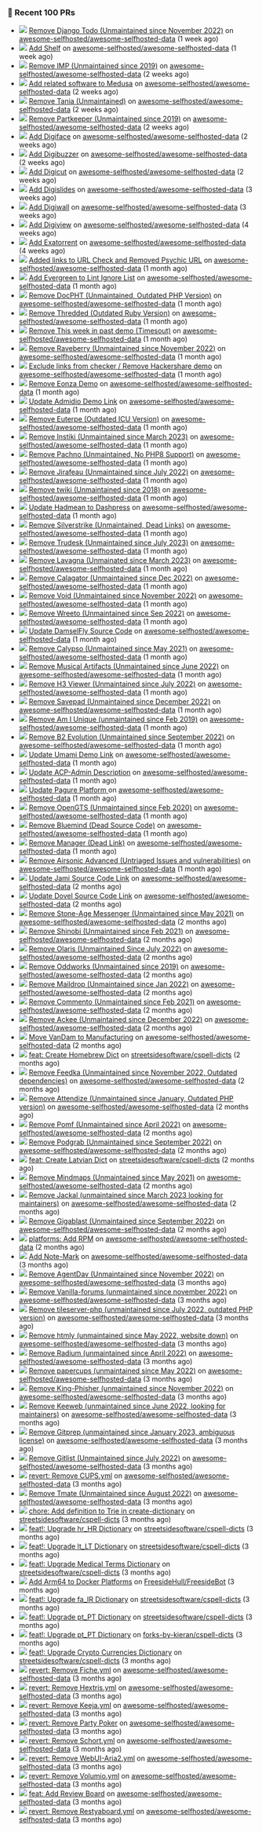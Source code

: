 ### 🔨 Recent 100 PRs

- ![](../assets/pr-open.svg) [Remove Django Todo (Unmaintained since November 2022)](https://github.com/awesome-selfhosted/awesome-selfhosted-data/pull/405) on [awesome-selfhosted/awesome-selfhosted-data](https://github.com/awesome-selfhosted/awesome-selfhosted-data) (1 week ago)
- ![](../assets/pr-merged.svg) [Add Shelf](https://github.com/awesome-selfhosted/awesome-selfhosted-data/pull/404) on [awesome-selfhosted/awesome-selfhosted-data](https://github.com/awesome-selfhosted/awesome-selfhosted-data) (1 week ago)
- ![](../assets/pr-merged.svg) [Remove IMP (Unmaintained since 2019)](https://github.com/awesome-selfhosted/awesome-selfhosted-data/pull/399) on [awesome-selfhosted/awesome-selfhosted-data](https://github.com/awesome-selfhosted/awesome-selfhosted-data) (2 weeks ago)
- ![](../assets/pr-merged.svg) [Add related software to Medusa](https://github.com/awesome-selfhosted/awesome-selfhosted-data/pull/398) on [awesome-selfhosted/awesome-selfhosted-data](https://github.com/awesome-selfhosted/awesome-selfhosted-data) (2 weeks ago)
- ![](../assets/pr-closed.svg) [Remove Tania (Unmaintained)](https://github.com/awesome-selfhosted/awesome-selfhosted-data/pull/397) on [awesome-selfhosted/awesome-selfhosted-data](https://github.com/awesome-selfhosted/awesome-selfhosted-data) (2 weeks ago)
- ![](../assets/pr-closed.svg) [Remove Partkeeper (Unmaintained since 2019)](https://github.com/awesome-selfhosted/awesome-selfhosted-data/pull/396) on [awesome-selfhosted/awesome-selfhosted-data](https://github.com/awesome-selfhosted/awesome-selfhosted-data) (2 weeks ago)
- ![](../assets/pr-merged.svg) [Add Digiface](https://github.com/awesome-selfhosted/awesome-selfhosted-data/pull/395) on [awesome-selfhosted/awesome-selfhosted-data](https://github.com/awesome-selfhosted/awesome-selfhosted-data) (2 weeks ago)
- ![](../assets/pr-merged.svg) [Add Digibuzzer](https://github.com/awesome-selfhosted/awesome-selfhosted-data/pull/394) on [awesome-selfhosted/awesome-selfhosted-data](https://github.com/awesome-selfhosted/awesome-selfhosted-data) (2 weeks ago)
- ![](../assets/pr-closed.svg) [Add Digicut](https://github.com/awesome-selfhosted/awesome-selfhosted-data/pull/393) on [awesome-selfhosted/awesome-selfhosted-data](https://github.com/awesome-selfhosted/awesome-selfhosted-data) (2 weeks ago)
- ![](../assets/pr-closed.svg) [Add Digislides](https://github.com/awesome-selfhosted/awesome-selfhosted-data/pull/364) on [awesome-selfhosted/awesome-selfhosted-data](https://github.com/awesome-selfhosted/awesome-selfhosted-data) (3 weeks ago)
- ![](../assets/pr-merged.svg) [Add Digiwall](https://github.com/awesome-selfhosted/awesome-selfhosted-data/pull/363) on [awesome-selfhosted/awesome-selfhosted-data](https://github.com/awesome-selfhosted/awesome-selfhosted-data) (3 weeks ago)
- ![](../assets/pr-merged.svg) [Add Digiview](https://github.com/awesome-selfhosted/awesome-selfhosted-data/pull/355) on [awesome-selfhosted/awesome-selfhosted-data](https://github.com/awesome-selfhosted/awesome-selfhosted-data) (4 weeks ago)
- ![](../assets/pr-closed.svg) [Add Exatorrent](https://github.com/awesome-selfhosted/awesome-selfhosted-data/pull/354) on [awesome-selfhosted/awesome-selfhosted-data](https://github.com/awesome-selfhosted/awesome-selfhosted-data) (4 weeks ago)
- ![](../assets/pr-merged.svg) [Added links to URL Check and Removed Psychic  URL](https://github.com/awesome-selfhosted/awesome-selfhosted-data/pull/334) on [awesome-selfhosted/awesome-selfhosted-data](https://github.com/awesome-selfhosted/awesome-selfhosted-data) (1 month ago)
- ![](../assets/pr-closed.svg) [Add Evergreen to Lint Ignore List](https://github.com/awesome-selfhosted/awesome-selfhosted-data/pull/330) on [awesome-selfhosted/awesome-selfhosted-data](https://github.com/awesome-selfhosted/awesome-selfhosted-data) (1 month ago)
- ![](../assets/pr-merged.svg) [Remove DocPHT (Unmaintained, Outdated PHP Version)](https://github.com/awesome-selfhosted/awesome-selfhosted-data/pull/319) on [awesome-selfhosted/awesome-selfhosted-data](https://github.com/awesome-selfhosted/awesome-selfhosted-data) (1 month ago)
- ![](../assets/pr-merged.svg) [Remove Thredded (Outdated Ruby Version)](https://github.com/awesome-selfhosted/awesome-selfhosted-data/pull/317) on [awesome-selfhosted/awesome-selfhosted-data](https://github.com/awesome-selfhosted/awesome-selfhosted-data) (1 month ago)
- ![](../assets/pr-merged.svg) [Remove This week in past demo (Timesout)](https://github.com/awesome-selfhosted/awesome-selfhosted-data/pull/316) on [awesome-selfhosted/awesome-selfhosted-data](https://github.com/awesome-selfhosted/awesome-selfhosted-data) (1 month ago)
- ![](../assets/pr-closed.svg) [Remove Raveberry (Unmaintained since November 2022)](https://github.com/awesome-selfhosted/awesome-selfhosted-data/pull/315) on [awesome-selfhosted/awesome-selfhosted-data](https://github.com/awesome-selfhosted/awesome-selfhosted-data) (1 month ago)
- ![](../assets/pr-merged.svg) [Exclude links from checker / Remove Hackershare demo](https://github.com/awesome-selfhosted/awesome-selfhosted-data/pull/314) on [awesome-selfhosted/awesome-selfhosted-data](https://github.com/awesome-selfhosted/awesome-selfhosted-data) (1 month ago)
- ![](../assets/pr-merged.svg) [Remove Eonza Demo](https://github.com/awesome-selfhosted/awesome-selfhosted-data/pull/313) on [awesome-selfhosted/awesome-selfhosted-data](https://github.com/awesome-selfhosted/awesome-selfhosted-data) (1 month ago)
- ![](../assets/pr-closed.svg) [Update Admidio Demo Link](https://github.com/awesome-selfhosted/awesome-selfhosted-data/pull/312) on [awesome-selfhosted/awesome-selfhosted-data](https://github.com/awesome-selfhosted/awesome-selfhosted-data) (1 month ago)
- ![](../assets/pr-merged.svg) [Remove Euterpe (Outdated ICU Version)](https://github.com/awesome-selfhosted/awesome-selfhosted-data/pull/311) on [awesome-selfhosted/awesome-selfhosted-data](https://github.com/awesome-selfhosted/awesome-selfhosted-data) (1 month ago)
- ![](../assets/pr-merged.svg) [Remove Instiki (Unmaintained since March 2023)](https://github.com/awesome-selfhosted/awesome-selfhosted-data/pull/309) on [awesome-selfhosted/awesome-selfhosted-data](https://github.com/awesome-selfhosted/awesome-selfhosted-data) (1 month ago)
- ![](../assets/pr-closed.svg) [Remove Pachno (Unmaintained, No PHP8 Support)](https://github.com/awesome-selfhosted/awesome-selfhosted-data/pull/308) on [awesome-selfhosted/awesome-selfhosted-data](https://github.com/awesome-selfhosted/awesome-selfhosted-data) (1 month ago)
- ![](../assets/pr-merged.svg) [Remove Jirafeau (Unmaintained since July 2022)](https://github.com/awesome-selfhosted/awesome-selfhosted-data/pull/307) on [awesome-selfhosted/awesome-selfhosted-data](https://github.com/awesome-selfhosted/awesome-selfhosted-data) (1 month ago)
- ![](../assets/pr-merged.svg) [Remove twiki (Unmaintained since 2018)](https://github.com/awesome-selfhosted/awesome-selfhosted-data/pull/306) on [awesome-selfhosted/awesome-selfhosted-data](https://github.com/awesome-selfhosted/awesome-selfhosted-data) (1 month ago)
- ![](../assets/pr-merged.svg) [Update Hadmean to Dashpress](https://github.com/awesome-selfhosted/awesome-selfhosted-data/pull/303) on [awesome-selfhosted/awesome-selfhosted-data](https://github.com/awesome-selfhosted/awesome-selfhosted-data) (1 month ago)
- ![](../assets/pr-merged.svg) [Remove Silverstrike (Unmaintained, Dead Links)](https://github.com/awesome-selfhosted/awesome-selfhosted-data/pull/302) on [awesome-selfhosted/awesome-selfhosted-data](https://github.com/awesome-selfhosted/awesome-selfhosted-data) (1 month ago)
- ![](../assets/pr-closed.svg) [Remove Trudesk (Unmaintained since July 2023)](https://github.com/awesome-selfhosted/awesome-selfhosted-data/pull/301) on [awesome-selfhosted/awesome-selfhosted-data](https://github.com/awesome-selfhosted/awesome-selfhosted-data) (1 month ago)
- ![](../assets/pr-closed.svg) [Remove Lavagna (Unmainated since March 2023)](https://github.com/awesome-selfhosted/awesome-selfhosted-data/pull/300) on [awesome-selfhosted/awesome-selfhosted-data](https://github.com/awesome-selfhosted/awesome-selfhosted-data) (1 month ago)
- ![](../assets/pr-closed.svg) [Remove Calagator (Unmaintained since Dec 2022)](https://github.com/awesome-selfhosted/awesome-selfhosted-data/pull/294) on [awesome-selfhosted/awesome-selfhosted-data](https://github.com/awesome-selfhosted/awesome-selfhosted-data) (1 month ago)
- ![](../assets/pr-closed.svg) [Remove Void (Unmaintained since November 2022)](https://github.com/awesome-selfhosted/awesome-selfhosted-data/pull/293) on [awesome-selfhosted/awesome-selfhosted-data](https://github.com/awesome-selfhosted/awesome-selfhosted-data) (1 month ago)
- ![](../assets/pr-closed.svg) [Remove Wreeto (Unmaintained since Sep 2022)](https://github.com/awesome-selfhosted/awesome-selfhosted-data/pull/292) on [awesome-selfhosted/awesome-selfhosted-data](https://github.com/awesome-selfhosted/awesome-selfhosted-data) (1 month ago)
- ![](../assets/pr-merged.svg) [Update DamselFly Source Code](https://github.com/awesome-selfhosted/awesome-selfhosted-data/pull/279) on [awesome-selfhosted/awesome-selfhosted-data](https://github.com/awesome-selfhosted/awesome-selfhosted-data) (1 month ago)
- ![](../assets/pr-merged.svg) [Remove Calypso (Unmaintained since May 2021)](https://github.com/awesome-selfhosted/awesome-selfhosted-data/pull/278) on [awesome-selfhosted/awesome-selfhosted-data](https://github.com/awesome-selfhosted/awesome-selfhosted-data) (1 month ago)
- ![](../assets/pr-merged.svg) [Remove Musical Artifacts (Unmaintained since June 2022)](https://github.com/awesome-selfhosted/awesome-selfhosted-data/pull/277) on [awesome-selfhosted/awesome-selfhosted-data](https://github.com/awesome-selfhosted/awesome-selfhosted-data) (1 month ago)
- ![](../assets/pr-closed.svg) [Remove H3 Viewer (Unmaintained since July 2022)](https://github.com/awesome-selfhosted/awesome-selfhosted-data/pull/276) on [awesome-selfhosted/awesome-selfhosted-data](https://github.com/awesome-selfhosted/awesome-selfhosted-data) (1 month ago)
- ![](../assets/pr-merged.svg) [Remove Savepad (Unmaintained since December 2022)](https://github.com/awesome-selfhosted/awesome-selfhosted-data/pull/273) on [awesome-selfhosted/awesome-selfhosted-data](https://github.com/awesome-selfhosted/awesome-selfhosted-data) (1 month ago)
- ![](../assets/pr-closed.svg) [Remove Am I Unique (unmaintained since Feb 2019)](https://github.com/awesome-selfhosted/awesome-selfhosted-data/pull/272) on [awesome-selfhosted/awesome-selfhosted-data](https://github.com/awesome-selfhosted/awesome-selfhosted-data) (1 month ago)
- ![](../assets/pr-merged.svg) [Remove B2 Evolution (Unmaintained since September 2022)](https://github.com/awesome-selfhosted/awesome-selfhosted-data/pull/271) on [awesome-selfhosted/awesome-selfhosted-data](https://github.com/awesome-selfhosted/awesome-selfhosted-data) (1 month ago)
- ![](../assets/pr-merged.svg) [Update Umami Demo Link](https://github.com/awesome-selfhosted/awesome-selfhosted-data/pull/270) on [awesome-selfhosted/awesome-selfhosted-data](https://github.com/awesome-selfhosted/awesome-selfhosted-data) (1 month ago)
- ![](../assets/pr-merged.svg) [Update ACP-Admin Description](https://github.com/awesome-selfhosted/awesome-selfhosted-data/pull/269) on [awesome-selfhosted/awesome-selfhosted-data](https://github.com/awesome-selfhosted/awesome-selfhosted-data) (1 month ago)
- ![](../assets/pr-merged.svg) [Update Pagure Platform ](https://github.com/awesome-selfhosted/awesome-selfhosted-data/pull/267) on [awesome-selfhosted/awesome-selfhosted-data](https://github.com/awesome-selfhosted/awesome-selfhosted-data) (1 month ago)
- ![](../assets/pr-merged.svg) [Remove OpenGTS (Unmaintained since Feb 2020)](https://github.com/awesome-selfhosted/awesome-selfhosted-data/pull/266) on [awesome-selfhosted/awesome-selfhosted-data](https://github.com/awesome-selfhosted/awesome-selfhosted-data) (1 month ago)
- ![](../assets/pr-merged.svg) [Remove Bluemind (Dead Source Code)](https://github.com/awesome-selfhosted/awesome-selfhosted-data/pull/265) on [awesome-selfhosted/awesome-selfhosted-data](https://github.com/awesome-selfhosted/awesome-selfhosted-data) (1 month ago)
- ![](../assets/pr-merged.svg) [Remove Manager (Dead Link)](https://github.com/awesome-selfhosted/awesome-selfhosted-data/pull/264) on [awesome-selfhosted/awesome-selfhosted-data](https://github.com/awesome-selfhosted/awesome-selfhosted-data) (1 month ago)
- ![](../assets/pr-merged.svg) [Remove Airsonic Advanced (Untriaged Issues and vulnerabilities)](https://github.com/awesome-selfhosted/awesome-selfhosted-data/pull/263) on [awesome-selfhosted/awesome-selfhosted-data](https://github.com/awesome-selfhosted/awesome-selfhosted-data) (1 month ago)
- ![](../assets/pr-merged.svg) [Update Jami Source Code Link](https://github.com/awesome-selfhosted/awesome-selfhosted-data/pull/259) on [awesome-selfhosted/awesome-selfhosted-data](https://github.com/awesome-selfhosted/awesome-selfhosted-data) (2 months ago)
- ![](../assets/pr-merged.svg) [Update Dovel Source Code Link](https://github.com/awesome-selfhosted/awesome-selfhosted-data/pull/258) on [awesome-selfhosted/awesome-selfhosted-data](https://github.com/awesome-selfhosted/awesome-selfhosted-data) (2 months ago)
- ![](../assets/pr-merged.svg) [Remove Stone-Age Messenger (Unmaintained since May 2021)](https://github.com/awesome-selfhosted/awesome-selfhosted-data/pull/257) on [awesome-selfhosted/awesome-selfhosted-data](https://github.com/awesome-selfhosted/awesome-selfhosted-data) (2 months ago)
- ![](../assets/pr-merged.svg) [Remove Shinobi (Unmaintained since Feb 2021)](https://github.com/awesome-selfhosted/awesome-selfhosted-data/pull/256) on [awesome-selfhosted/awesome-selfhosted-data](https://github.com/awesome-selfhosted/awesome-selfhosted-data) (2 months ago)
- ![](../assets/pr-merged.svg) [Remove Olaris (Unmaintained Since July 2022)](https://github.com/awesome-selfhosted/awesome-selfhosted-data/pull/255) on [awesome-selfhosted/awesome-selfhosted-data](https://github.com/awesome-selfhosted/awesome-selfhosted-data) (2 months ago)
- ![](../assets/pr-merged.svg) [Remove Oddworks (Unmaintained since 2019)](https://github.com/awesome-selfhosted/awesome-selfhosted-data/pull/254) on [awesome-selfhosted/awesome-selfhosted-data](https://github.com/awesome-selfhosted/awesome-selfhosted-data) (2 months ago)
- ![](../assets/pr-merged.svg) [Remove Maildrop (Unmaintained since Jan 2022)](https://github.com/awesome-selfhosted/awesome-selfhosted-data/pull/253) on [awesome-selfhosted/awesome-selfhosted-data](https://github.com/awesome-selfhosted/awesome-selfhosted-data) (2 months ago)
- ![](../assets/pr-merged.svg) [Remove Commento (Unmaintained since Feb 2021)](https://github.com/awesome-selfhosted/awesome-selfhosted-data/pull/252) on [awesome-selfhosted/awesome-selfhosted-data](https://github.com/awesome-selfhosted/awesome-selfhosted-data) (2 months ago)
- ![](../assets/pr-closed.svg) [Remove Ackee (Unmaintained since December 2022)](https://github.com/awesome-selfhosted/awesome-selfhosted-data/pull/250) on [awesome-selfhosted/awesome-selfhosted-data](https://github.com/awesome-selfhosted/awesome-selfhosted-data) (2 months ago)
- ![](../assets/pr-closed.svg) [Move VanDam to Manufacturing](https://github.com/awesome-selfhosted/awesome-selfhosted-data/pull/239) on [awesome-selfhosted/awesome-selfhosted-data](https://github.com/awesome-selfhosted/awesome-selfhosted-data) (2 months ago)
- ![](../assets/pr-closed.svg) [feat: Create Homebrew Dict](https://github.com/streetsidesoftware/cspell-dicts/pull/2563) on [streetsidesoftware/cspell-dicts](https://github.com/streetsidesoftware/cspell-dicts) (2 months ago)
- ![](../assets/pr-merged.svg) [Remove Feedka (Unmaintained since November 2022, Outdated dependencies)](https://github.com/awesome-selfhosted/awesome-selfhosted-data/pull/182) on [awesome-selfhosted/awesome-selfhosted-data](https://github.com/awesome-selfhosted/awesome-selfhosted-data) (2 months ago)
- ![](../assets/pr-closed.svg) [Remove Attendize (Unmaintained since January, Outdated PHP version)](https://github.com/awesome-selfhosted/awesome-selfhosted-data/pull/171) on [awesome-selfhosted/awesome-selfhosted-data](https://github.com/awesome-selfhosted/awesome-selfhosted-data) (2 months ago)
- ![](../assets/pr-merged.svg) [Remove Pomf (Unmaintained since April 2022)](https://github.com/awesome-selfhosted/awesome-selfhosted-data/pull/170) on [awesome-selfhosted/awesome-selfhosted-data](https://github.com/awesome-selfhosted/awesome-selfhosted-data) (2 months ago)
- ![](../assets/pr-closed.svg) [Remove Podgrab (Unmaintained since September 2022)](https://github.com/awesome-selfhosted/awesome-selfhosted-data/pull/169) on [awesome-selfhosted/awesome-selfhosted-data](https://github.com/awesome-selfhosted/awesome-selfhosted-data) (2 months ago)
- ![](../assets/pr-merged.svg) [feat: Create Latvian Dict](https://github.com/streetsidesoftware/cspell-dicts/pull/2491) on [streetsidesoftware/cspell-dicts](https://github.com/streetsidesoftware/cspell-dicts) (2 months ago)
- ![](../assets/pr-closed.svg) [Remove Mindmaps (Unmaintained since May 2021)](https://github.com/awesome-selfhosted/awesome-selfhosted-data/pull/159) on [awesome-selfhosted/awesome-selfhosted-data](https://github.com/awesome-selfhosted/awesome-selfhosted-data) (2 months ago)
- ![](../assets/pr-closed.svg) [Remove Jackal (unmaintained since March 2023 looking for maintainers)](https://github.com/awesome-selfhosted/awesome-selfhosted-data/pull/158) on [awesome-selfhosted/awesome-selfhosted-data](https://github.com/awesome-selfhosted/awesome-selfhosted-data) (2 months ago)
- ![](../assets/pr-closed.svg) [Remove Gigablast (Unmaintained since September 2022)](https://github.com/awesome-selfhosted/awesome-selfhosted-data/pull/157) on [awesome-selfhosted/awesome-selfhosted-data](https://github.com/awesome-selfhosted/awesome-selfhosted-data) (2 months ago)
- ![](../assets/pr-closed.svg) [platforms: Add RPM](https://github.com/awesome-selfhosted/awesome-selfhosted-data/pull/156) on [awesome-selfhosted/awesome-selfhosted-data](https://github.com/awesome-selfhosted/awesome-selfhosted-data) (2 months ago)
- ![](../assets/pr-merged.svg) [Add Note-Mark](https://github.com/awesome-selfhosted/awesome-selfhosted-data/pull/148) on [awesome-selfhosted/awesome-selfhosted-data](https://github.com/awesome-selfhosted/awesome-selfhosted-data) (3 months ago)
- ![](../assets/pr-closed.svg) [Remove AgentDav (Unmaintained since November 2022)](https://github.com/awesome-selfhosted/awesome-selfhosted-data/pull/145) on [awesome-selfhosted/awesome-selfhosted-data](https://github.com/awesome-selfhosted/awesome-selfhosted-data) (3 months ago)
- ![](../assets/pr-closed.svg) [Remove Vanilla-forums (unmaintained since november 2022)](https://github.com/awesome-selfhosted/awesome-selfhosted-data/pull/144) on [awesome-selfhosted/awesome-selfhosted-data](https://github.com/awesome-selfhosted/awesome-selfhosted-data) (3 months ago)
- ![](../assets/pr-closed.svg) [Remove tileserver-php (unmaintained since July 2022, outdated PHP version)](https://github.com/awesome-selfhosted/awesome-selfhosted-data/pull/142) on [awesome-selfhosted/awesome-selfhosted-data](https://github.com/awesome-selfhosted/awesome-selfhosted-data) (3 months ago)
- ![](../assets/pr-closed.svg) [Remove htmly (unmaintained since May 2022, website down)](https://github.com/awesome-selfhosted/awesome-selfhosted-data/pull/141) on [awesome-selfhosted/awesome-selfhosted-data](https://github.com/awesome-selfhosted/awesome-selfhosted-data) (3 months ago)
- ![](../assets/pr-closed.svg) [Remove Radium (unmaintained since April 2022)](https://github.com/awesome-selfhosted/awesome-selfhosted-data/pull/140) on [awesome-selfhosted/awesome-selfhosted-data](https://github.com/awesome-selfhosted/awesome-selfhosted-data) (3 months ago)
- ![](../assets/pr-closed.svg) [Remove papercups (unmaintained since May 2022)](https://github.com/awesome-selfhosted/awesome-selfhosted-data/pull/139) on [awesome-selfhosted/awesome-selfhosted-data](https://github.com/awesome-selfhosted/awesome-selfhosted-data) (3 months ago)
- ![](../assets/pr-closed.svg) [Remove King-Phisher (unmaintained since November 2022)](https://github.com/awesome-selfhosted/awesome-selfhosted-data/pull/138) on [awesome-selfhosted/awesome-selfhosted-data](https://github.com/awesome-selfhosted/awesome-selfhosted-data) (3 months ago)
- ![](../assets/pr-closed.svg) [Remove Keeweb (unmaintained since June 2022, looking for maintainers)](https://github.com/awesome-selfhosted/awesome-selfhosted-data/pull/137) on [awesome-selfhosted/awesome-selfhosted-data](https://github.com/awesome-selfhosted/awesome-selfhosted-data) (3 months ago)
- ![](../assets/pr-closed.svg) [Remove Gitprep (unmaintained since January 2023, ambiguous license)](https://github.com/awesome-selfhosted/awesome-selfhosted-data/pull/136) on [awesome-selfhosted/awesome-selfhosted-data](https://github.com/awesome-selfhosted/awesome-selfhosted-data) (3 months ago)
- ![](../assets/pr-merged.svg) [Remove Gitlist (Unmaintained since July 2022)](https://github.com/awesome-selfhosted/awesome-selfhosted-data/pull/135) on [awesome-selfhosted/awesome-selfhosted-data](https://github.com/awesome-selfhosted/awesome-selfhosted-data) (3 months ago)
- ![](../assets/pr-closed.svg) [revert: Remove CUPS.yml](https://github.com/awesome-selfhosted/awesome-selfhosted-data/pull/134) on [awesome-selfhosted/awesome-selfhosted-data](https://github.com/awesome-selfhosted/awesome-selfhosted-data) (3 months ago)
- ![](../assets/pr-closed.svg) [Remove Tmate (Unmaintained since August 2022)](https://github.com/awesome-selfhosted/awesome-selfhosted-data/pull/133) on [awesome-selfhosted/awesome-selfhosted-data](https://github.com/awesome-selfhosted/awesome-selfhosted-data) (3 months ago)
- ![](../assets/pr-merged.svg) [chore: Add definition to Trie in create-dictionary](https://github.com/streetsidesoftware/cspell-dicts/pull/2442) on [streetsidesoftware/cspell-dicts](https://github.com/streetsidesoftware/cspell-dicts) (3 months ago)
- ![](../assets/pr-merged.svg) [feat!: Upgrade hr_HR Dictionary](https://github.com/streetsidesoftware/cspell-dicts/pull/2441) on [streetsidesoftware/cspell-dicts](https://github.com/streetsidesoftware/cspell-dicts) (3 months ago)
- ![](../assets/pr-merged.svg) [feat!: Upgrade lt_LT Dictionary](https://github.com/streetsidesoftware/cspell-dicts/pull/2440) on [streetsidesoftware/cspell-dicts](https://github.com/streetsidesoftware/cspell-dicts) (3 months ago)
- ![](../assets/pr-merged.svg) [feat!: Upgrade Medical Terms Dictionary](https://github.com/streetsidesoftware/cspell-dicts/pull/2439) on [streetsidesoftware/cspell-dicts](https://github.com/streetsidesoftware/cspell-dicts) (3 months ago)
- ![](../assets/pr-merged.svg) [Add Arm64 to Docker Platforms](https://github.com/FreesideHull/FreesideBot/pull/3) on [FreesideHull/FreesideBot](https://github.com/FreesideHull/FreesideBot) (3 months ago)
- ![](../assets/pr-closed.svg) [feat!: Upgrade fa_IR Dictionary](https://github.com/streetsidesoftware/cspell-dicts/pull/2436) on [streetsidesoftware/cspell-dicts](https://github.com/streetsidesoftware/cspell-dicts) (3 months ago)
- ![](../assets/pr-merged.svg) [feat!: Upgrade pt_PT Dictionary](https://github.com/streetsidesoftware/cspell-dicts/pull/2435) on [streetsidesoftware/cspell-dicts](https://github.com/streetsidesoftware/cspell-dicts) (3 months ago)
- ![](../assets/pr-closed.svg) [feat!: Upgrade pt_PT Dictionary](https://github.com/forks-by-kieran/cspell-dicts/pull/3) on [forks-by-kieran/cspell-dicts](https://github.com/forks-by-kieran/cspell-dicts) (3 months ago)
- ![](../assets/pr-merged.svg) [feat!: Upgrade Crypto Currencies Dictionary](https://github.com/streetsidesoftware/cspell-dicts/pull/2432) on [streetsidesoftware/cspell-dicts](https://github.com/streetsidesoftware/cspell-dicts) (3 months ago)
- ![](../assets/pr-closed.svg) [revert: Remove Fiche.yml](https://github.com/awesome-selfhosted/awesome-selfhosted-data/pull/90) on [awesome-selfhosted/awesome-selfhosted-data](https://github.com/awesome-selfhosted/awesome-selfhosted-data) (3 months ago)
- ![](../assets/pr-closed.svg) [revert: Remove Hextris.yml](https://github.com/awesome-selfhosted/awesome-selfhosted-data/pull/87) on [awesome-selfhosted/awesome-selfhosted-data](https://github.com/awesome-selfhosted/awesome-selfhosted-data) (3 months ago)
- ![](../assets/pr-merged.svg) [revert: Remove Keeja.yml](https://github.com/awesome-selfhosted/awesome-selfhosted-data/pull/86) on [awesome-selfhosted/awesome-selfhosted-data](https://github.com/awesome-selfhosted/awesome-selfhosted-data) (3 months ago)
- ![](../assets/pr-merged.svg) [revert: Remove Party Poker](https://github.com/awesome-selfhosted/awesome-selfhosted-data/pull/85) on [awesome-selfhosted/awesome-selfhosted-data](https://github.com/awesome-selfhosted/awesome-selfhosted-data) (3 months ago)
- ![](../assets/pr-merged.svg) [revert: Remove Schort.yml](https://github.com/awesome-selfhosted/awesome-selfhosted-data/pull/83) on [awesome-selfhosted/awesome-selfhosted-data](https://github.com/awesome-selfhosted/awesome-selfhosted-data) (3 months ago)
- ![](../assets/pr-closed.svg) [revert: Remove WebUI-Aria2.yml](https://github.com/awesome-selfhosted/awesome-selfhosted-data/pull/82) on [awesome-selfhosted/awesome-selfhosted-data](https://github.com/awesome-selfhosted/awesome-selfhosted-data) (3 months ago)
- ![](../assets/pr-merged.svg) [revert: Remove Volumio.yml](https://github.com/awesome-selfhosted/awesome-selfhosted-data/pull/81) on [awesome-selfhosted/awesome-selfhosted-data](https://github.com/awesome-selfhosted/awesome-selfhosted-data) (3 months ago)
- ![](../assets/pr-merged.svg) [feat: Add Review Board](https://github.com/awesome-selfhosted/awesome-selfhosted-data/pull/74) on [awesome-selfhosted/awesome-selfhosted-data](https://github.com/awesome-selfhosted/awesome-selfhosted-data) (3 months ago)
- ![](../assets/pr-merged.svg) [revert: Remove Restyaboard.yml](https://github.com/awesome-selfhosted/awesome-selfhosted-data/pull/70) on [awesome-selfhosted/awesome-selfhosted-data](https://github.com/awesome-selfhosted/awesome-selfhosted-data) (3 months ago)